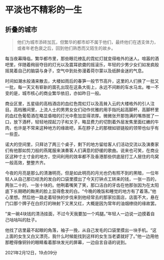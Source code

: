 # 平淡也不精彩的一生

## 折叠的城市

> 他们为城市添砖加瓦，但繁华的都市却不属于他们，最终他们在透支体力，或者年老色衰之后，回到他们熟悉而又陌生的故乡。

每当夜幕降临，繁华都市里，那些眼花缭乱的霓虹灯就变得格外的迷人。喧嚣的酒吧里，伴随着绚丽夺目的灯光以及震耳欲聋的摇滚乐，年轻的少男少女们如发疯般摇晃着自己的脑袋与身子，空气中到处弥漫着荷尔蒙以及纸醉金迷的气息。

时间如潮水般涌来散去，大楼如雨后的春笋一般节节高升，这里的人们换了一批又一批，每一天又有崭新的面孔出现在这条大街上，永远不间断的车水马龙。唯一不变的是，城市核心的商业繁华依旧，亦如昨日一般。

商业区里，五星级的高档酒店的血红色霓虹灯以及高耸入云的大楼格外的引人注目。高档雅间里，上流人士的男男女女们动作优雅的用手指托起高脚杯，高脚杯里的血红色葡萄酒在略显昏暗的灯光中愈加显得浓厚。微微张开那饱满的嘴唇抿了一口，放下酒杯，轻轻地捏起刀子和叉子，略显费力的切割着外层发焦里面红嫩的牛肉，也许是不常来这种地方的缘故吧，系在脖子上的那根如锁链般的领带也似乎有一些歪。

诺大的空间里，只拜访了两三个桌子，剩下的地方留给客人们活动交流以及演奏家们有他那如剪刀般的燕尾服来演奏客人们满意的舒缓的歌曲。说来也可笑，在商业区这种寸土寸金的地方，空间利用的效率都不及香港那些供底层打工人居住的鸟窝一般高效，整整齐齐。

今夜的月亮是那么的清澈明亮，但是如此明亮的月光也仍有照不到的黑暗，一位年轻人从自己那已经洗的发白的口袋里摸出了今天打钟点工转来的钱，一张一百的，两张二十的，一张十块的。他咧着嘴笑了笑，那口洁白的牙齿在他那张因为在太阳底下长期晒的黝黑的脸上显得愈发的白。“今晚的晚饭和睡觉的地方有了着落。”他心里想。然后他一路走着轻快的步伐来到他经常去的那家拉面店，店面不大，悬在门口那个牌子在白炽灯的映射下又黑又红，大概是因为常年的油烟缭绕的缘故罢。

“来一碗4块钱的清汤挂面，不过今天我要加一个鸡腿。”年轻人一边说一边摸着自己咕咕叫的肚子。

他找了店里最不起眼的角落，袖子一挽，从自己发毛的口袋里摸出一块手机。“这上面的女生又白又漂亮，我什么时候能找到这样的女生当老婆就好了。”他一边用他那瞪得像铜铃的眼睛看着那块发光的屏幕，一边自言自语的说到。

2021年2月12日，19点09分